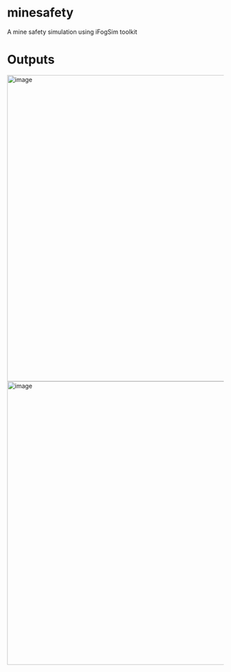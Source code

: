 # minesafety
A mine safety simulation using iFogSim toolkit

# Outputs
<img width="711" alt="image" src="https://github.com/user-attachments/assets/509c667d-1a75-4a96-8a51-f71a56857ecf" />
<img width="658" alt="image" src="https://github.com/user-attachments/assets/7682cc31-a0de-4afa-ab00-1982a3d05dc7" />

